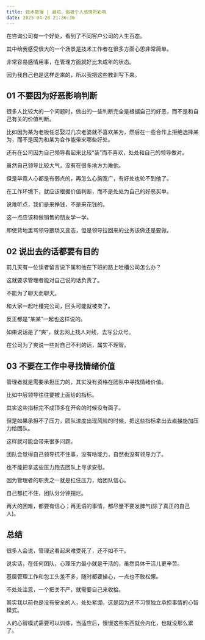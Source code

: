 ```yaml
---
title: 技术管理 | 避坑，别被个人感情所影响
date: 2025-04-28 21:36:36
---
```


在咨询公司有一个好处，看到了不同客户公司的人生百态。

其中给我感受很大的一个场景是技术工作者在很多方面心思非常简单。

非常容易感情用事，在管理方面就好比未成年的状态。

因为我自己也是这样走来的，所以我把这些教训写下来。

## 01 不要因为好恶影响判断

很多人比较大的一个问题时，做出的一些判断完全是根据自己的好恶，而不是和自己有关的价值判断。

比如因为某为老板任总娶过几次老婆就不喜欢某为，然后在一些合作上拒绝选择某为，而不是因为和某为合作能带来哪些好处。

还有在公司因为自己领导看起来比较“装”而不喜欢，处处和自己的领导做对。

虽然自己领导比较大气，没有在很多地方为难他。

但是毕竟人心都是有弱点的，再怎么心胸宽广，有好处也轮不到他了。

在工作环境下，就应该根据价值判断，而不是处处为自己的好恶买单。

说难听点，我们是来挣钱，不是来花钱的。

这一点应该和做销售的朋友学一学。

即使背地里骂领导猥琐又变态，但是领导拉回来的业务该做还是要做。

## 02 说出去的话都要有目的

前几天有一位读者留言说下属和他在下班的路上吐槽公司怎么办？

这就要求管理者能对自己说的话负责了。

不能为了聊天而聊天。

和大家一起吐槽完公司，回头可能就被卖了。

反正都是“某某”一起也这样说的。

如果说话是了“爽”，就去网上找人对线，去写公众号。

在公司为了爽说一些对自己不利的话，属实不理智。

## 03 不要在工作中寻找情绪价值

管理者就是需要承担压力的，其实没有资格在团队中寻找情绪价值。

比如中层领导往往要被上面给的指标。

其实这些指标完不成顶多在开会的时候没有面子。

但是如果承担不了压力，团队进度出现风险的时候，把这些指标拿出去直接施加压力给团队。

这样就可能会带来很多问题。

团队会觉得自己领导抗不住事，没有啥能力，自然也没有领导力了。

也不能把拿这些压力跑去团队上寻求安慰。

因为管理者的职责之一就是扛住压力，给团队信心。

自己都扛不住，团队分分钟摆烂。

再大的困难，都要有信心；再无语的事情，都尽量不要发脾气(除了真正的自己人)。

## 总结

很多人会说，管理这看起来难受死了，还不如不干。

说实话，在任何团队，心理压力最小就是干活的，虽然具体干活儿更辛苦。

基层管理工作和包工头差不多，随时都要操心，一点也不敢松懈。

不处处注意，一个把关不严，就需要自己来收拾。

其实我以前也是没有安全的人，处处紧绷，这是因为还不习惯独立承担事情的心智模式。

人的心智模式需要可以训练，当适应后，慢慢这些东西就会内化，也就没那么累了。



